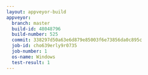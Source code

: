 ```yaml
---
layout: appveyor-build
appveyor:
  branch: master
  build-id: 48048796
  build-number: 525
  commit: 338297d50a63e6d879e85003f6e73856da0c895c
  job-id: cho639erly9r0735
  job-number: 1
  os-name: Windows
  test-result: 1
---
```

